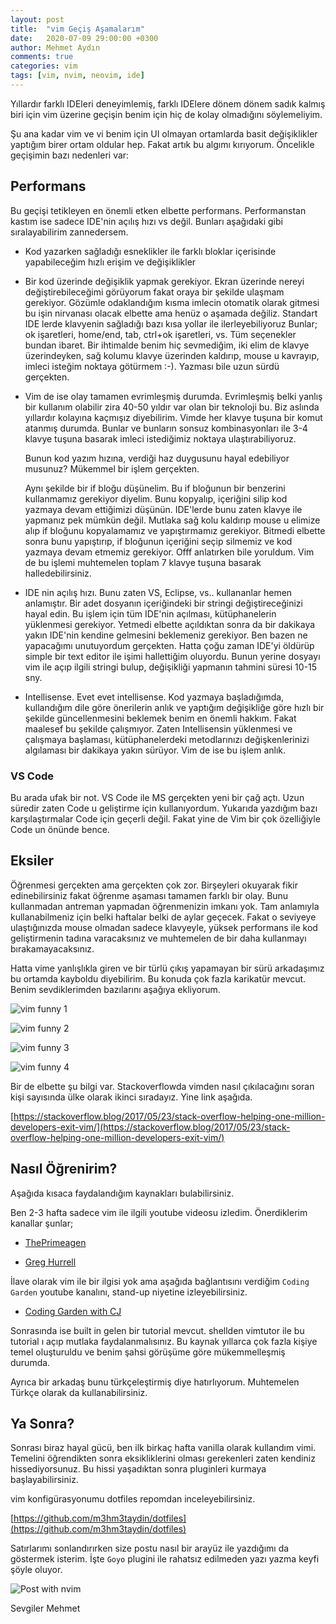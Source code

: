 ```yaml
---
layout: post
title:  "vim Geçiş Aşamalarım"
date:   2020-07-09 29:00:00 +0300
author: Mehmet Aydın
comments: true
categories: vim
tags: [vim, nvim, neovim, ide]
---
```

Yıllardır farklı IDEleri deneyimlemiş, farklı IDElere dönem dönem sadık kalmış biri için vim üzerine geçişin benim için hiç de kolay olmadığını söylemeliyim.

Şu ana kadar vim ve vi benim için UI olmayan ortamlarda basit değişiklikler yaptığım birer ortam oldular hep. Fakat artık bu algımı kırıyorum.
Öncelikle geçişimin bazı nedenleri var:

## Performans

Bu geçişi tetikleyen en önemli etken elbette performans. Performanstan kastım ise sadece IDE'nin açılış hızı vs değil. Bunları aşağıdaki gibi sıralayabilirim zannedersem.

* Kod yazarken sağladığı esneklikler ile farklı bloklar içerisinde yapabileceğim hızlı erişim ve değişiklikler
* Bir kod üzerinde değişiklik yapmak gerekiyor. Ekran üzerinde nereyi değiştirebileceğimi görüyorum fakat oraya bir şekilde ulaşmam gerekiyor. Gözümle odaklandığım kısma
imlecin otomatik olarak gitmesi bu işin nirvanası olacak elbette ama henüz o aşamada değiliz. Standart IDE lerde klavyenin sağladığı bazı kısa yollar ile ilerleyebiliyoruz
Bunlar; ok işaretleri, home/end, tab, ctrl+ok işaretleri, vs. Tüm seçenekler bundan ibaret. Bir ihtimalde benim hiç sevmediğim, iki elim de klavye üzerindeyken, sağ kolumu
klavye üzerinden kaldırıp, mouse u kavrayıp, imleci isteğim noktaya götürmem :-). Yazması bile uzun sürdü gerçekten.

* Vim de ise olay tamamen evrimleşmiş durumda. Evrimleşmiş belki yanlış bir kullanım olabilir zira 40-50 yıldır var olan bir teknoloji bu. Biz aslında yıllardır kolayına kaçmışız diyebilirim. Vimde her klavye tuşuna bir komut atanmış durumda. Bunlar ve bunların sonsuz kombinasyonları ile 3-4 klavye tuşuna basarak imleci istediğimiz noktaya ulaştırabiliyoruz.

    Bunun kod yazım hızına, verdiği haz duygusunu hayal edebiliyor musunuz? Mükemmel bir işlem gerçekten.

    Aynı şekilde bir if bloğu düşünelim. Bu if bloğunun bir benzerini kullanmamız gerekiyor diyelim. Bunu kopyalıp, içeriğini silip kod yazmaya devam ettiğimizi düşünün. IDE'lerde bunu zaten klavye ile yapmanız pek mümkün değil. Mutlaka sağ kolu kaldırıp mouse u elimize alıp if bloğunu kopyalamamız ve yapıştırmamız gerekiyor. Bitmedi elbette sonra bunu yapıştırıp, if bloğunun içeriğini seçip silmemiz ve kod yazmaya devam etmemiz gerekiyor. Offf anlatırken bile yoruldum. Vim de bu işlemi muhtemelen toplam 7 klavye tuşuna basarak halledebilirsiniz.

* IDE nin açılış hızı. Bunu zaten VS, Eclipse, vs.. kullananlar hemen anlamıştır. Bir adet dosyanın içeriğindeki bir stringi değiştireceğinizi hayal edin. Bu işlem için tüm IDE'nin açılması, kütüphanelerin yüklenmesi gerekiyor. Yetmedi elbette açıldıktan sonra da bir dakikaya yakın IDE'nin kendine gelmesini beklemeniz gerekiyor. Ben bazen ne yapacağımı unutuyordum gerçekten. Hatta çoğu zaman IDE'yi öldürüp simple bir text editor ile işimi hallettiğim oluyordu. Bunun yerine dosyayı vim ile açıp ilgili stringi bulup, değişikliği yapmanın tahmini süresi 10-15 sny.

* Intellisense. Evet evet intellisense. Kod yazmaya başladığımda, kullandığım dile göre önerilerin anlık ve yaptığım değişikliğe göre hızlı bir şekilde güncellenmesini beklemek benim en önemli hakkım. Fakat maalesef bu şekilde çalışmıyor. Zaten Intellisensin yüklenmesi ve çalışmaya başlaması, kütüphanelerdeki metodlarınızı değişkenlerinizi algılaması bir dakikaya yakın sürüyor. Vim de ise bu işlem anlık.



### VS Code

Bu arada ufak bir not. VS Code ile MS gerçekten yeni bir çağ açtı. Uzun süredir zaten Code u geliştirme için kullanıyordum. Yukarıda yazdığım bazı karşılaştırmalar Code için geçerli değil. Fakat yine de Vim bir çok özelliğiyle Code un önünde bence.

## Eksiler

Öğrenmesi gerçekten ama gerçekten çok zor. Birşeyleri okuyarak fikir edinebilirsiniz fakat öğrenme aşaması tamamen farklı bir olay. Bunu kullanmadan antreman yapmadan öğrenmenizin imkanı yok.
Tam anlamıyla kullanabilmeniz için belki haftalar belki de aylar geçecek. Fakat o seviyeye ulaştığınızda mouse olmadan sadece klavyeyle, yüksek performans ile kod geliştirmenin tadına varacaksınız ve muhtemelen de bir daha kullanmayı bırakamayacaksınız.

Hatta vime yanlışlıkla giren ve bir türlü çıkış yapamayan bir sürü arkadaşımız bu ortamda kayboldu diyebilirim. Bu konuda çok fazla karikatür mevcut. Benim sevdiklerimden bazılarını aşağıya ekliyorum.

![vim funny 1](/assets/uploads/2020/07/vim-funny-1.png)


![vim funny 2](/assets/uploads/2020/07/vim-funny-2.png)


![vim funny 3](/assets/uploads/2020/07/vim-funny-3.png)


![vim funny 4](/assets/uploads/2020/07/vim-funny-4.png)



Bir de elbette şu bilgi var. Stackoverflowda vimden nasıl çıkılacağını soran kişi sayısında ülke olarak ikinci sıradayız. Yine link aşağıda.


[https://stackoverflow.blog/2017/05/23/stack-overflow-helping-one-million-developers-exit-vim/](https://stackoverflow.blog/2017/05/23/stack-overflow-helping-one-million-developers-exit-vim/)


## Nasıl Öğrenirim?

Aşağıda kısaca faydalandığım kaynakları bulabilirsiniz.

Ben 2-3 hafta sadece vim ile ilgili youtube videosu izledim.
Önerdiklerim kanallar şunlar;

* [ThePrimeagen](https://www.youtube.com/channel/UC8ENHE5xdFSwx71u3fDH5Xw)

* [Greg Hurrell](https://www.youtube.com/channel/UCXPHFM88IlFn68OmLwtPmZA)

İlave olarak vim ile bir ilgisi yok ama aşağıda bağlantısını verdiğim `Coding Garden` youtube kanalını, stand-up niyetine izleyebilirsiniz.

* [Coding Garden with CJ](https://www.youtube.com/channel/UCLNgu_OupwoeESgtab33CCw)


Sonrasında ise built in gelen bir tutorial mevcut. shellden vimtutor ile bu tutorial ı açıp mutlaka faydalanmalısınız.
Bu kaynak yıllarca çok fazla kişiye temel oluşturuldu ve benim şahsi görüşüme göre mükemmelleşmiş durumda.

Ayrıca bir arkadaş bunu türkçeleştirmiş diye hatırlıyorum. Muhtemelen Türkçe olarak da kullanabilirsiniz.


## Ya Sonra?

Sonrası biraz hayal gücü, ben ilk birkaç hafta vanilla olarak kullandım vimi.
Temelini öğrendikten sonra eksikliklerini olması gerekenleri zaten kendiniz hissediyorsunuz.
Bu hissi yaşadıktan sonra pluginleri kurmaya başlayabilirsiniz.


vim konfigürasyonumu dotfiles repomdan inceleyebilirsiniz. 

[https://github.com/m3hm3taydin/dotfiles](https://github.com/m3hm3taydin/dotfiles)


Satırlarımı sonlandırırken size postu nasıl bir arayüz ile yazdığımı da göstermek isterim. İşte `Goyo` plugini ile rahatsız edilmeden yazı yazma keyfi şöyle oluyor.

![Post with nvim](/assets/uploads/2020/07/nvim.png)





Sevgiler Mehmet
